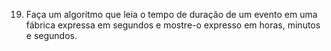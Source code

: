 19. Faça um algoritmo que leia o tempo de duração de um evento em uma fábrica expressa em segundos e mostre-o expresso em horas, minutos e segundos.